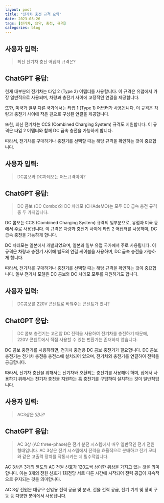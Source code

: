 ```yaml
---
layout: post
title: "전기차 충전 규격 요약"
date: 2023-03-26
tags: [전기차, 요약, 충전, 규격]
categories: blog
---
```


## 사용자 입력:
> 최신 전기차 충전 어탭터 규격은?

## ChatGPT 응답:
> 

현재 대부분의 전기차는 타입 2 (Type 2) 어탭터를 사용합니다. 이 규격은 유럽에서 가장 일반적으로 사용되며, 차량과 충전기 사이에 고정적인 연결을 제공합니다.

또한, 미국과 일부 다른 국가에서는 타입 1 (Type 1) 어탭터가 사용됩니다. 이 규격은 차량과 충전기 사이에 작은 핀으로 구성된 연결을 제공합니다.

또한, 최신 전기차는 CCS (Combined Charging System) 규격도 지원합니다. 이 규격은 타입 2 어탭터와 함께 DC 급속 충전을 가능하게 합니다. 

따라서, 전기차를 구매하거나 충전기를 선택할 때는 해당 규격을 확인하는 것이 중요합니다.

## 사용자 입력:
> DC콤보와 DC차데모는 어느규격이야?

## ChatGPT 응답:
> DC 콤보 (DC Combo)와 DC 차데모 (CHAdeMO)는 모두 DC 급속 충전 규격 중 두 가지입니다.

DC 콤보는 CCS (Combined Charging System) 규격의 일부분으로, 유럽과 미국 등에서 주로 사용됩니다. 이 규격은 차량과 충전기 사이에 타입 2 어탭터를 사용하며, DC 급속 충전을 가능하게 합니다.

DC 차데모는 일본에서 개발되었으며, 일본과 일부 유럽 국가에서 주로 사용됩니다. 이 규격은 차량과 충전기 사이에 별도의 연결 케이블을 사용하며, DC 급속 충전을 가능하게 합니다.

따라서, 전기차를 구매하거나 충전기를 선택할 때는 해당 규격을 확인하는 것이 중요합니다. 일부 전기차 모델은 DC 콤보와 DC 차데모 모두를 지원하기도 합니다.

## 사용자 입력:
> DC콤보를 220V 콘센트로 바꿔주는 콘센트가 있나?

## ChatGPT 응답:
> DC 콤보 충전기는 고전압 DC 전력을 사용하여 전기차를 충전하기 때문에, 220V 콘센트에서 직접 사용할 수 있는 변환기는 존재하지 않습니다.

DC 콤보 충전기를 사용하려면, 전기차 충전용 DC 콤보 충전기가 필요합니다. DC 콤보 충전기는 전기차 충전용 충전소에 설치되어 있으며, 전기차와 충전기를 연결하여 전력을 공급합니다.

따라서, 전기차 충전을 위해서는 전기차와 호환되는 충전기를 사용해야 하며, 집에서 사용하기 위해서는 전기차 충전을 지원하는 홈 충전기를 구입하여 설치하는 것이 일반적입니다.

## 사용자 입력:
> AC3상은 있나?

## ChatGPT 응답:
> AC 3상 (AC three-phase)은 전기 분전 시스템에서 매우 일반적인 전기 전원 형태입니다. AC 3상은 전기 시스템에서 전력을 효율적으로 분배하고 전기 모터와 같은 고출력 장치를 작동시키는 데 필수적입니다.

AC 3상은 3개의 별도의 AC 전원 신호가 120도씩 상이한 위상을 가지고 있는 것을 의미합니다. 이는 3개의 전원 신호가 1회전당 서로 다른 시간에 시작되어 전력 공급이 지속적으로 유지되는 것을 의미합니다.

AC 3상 전원은 대규모 산업용 전력 공급 및 분배, 건물 전력 공급, 전기 기계 및 장비 구동 등 다양한 분야에서 사용됩니다.

